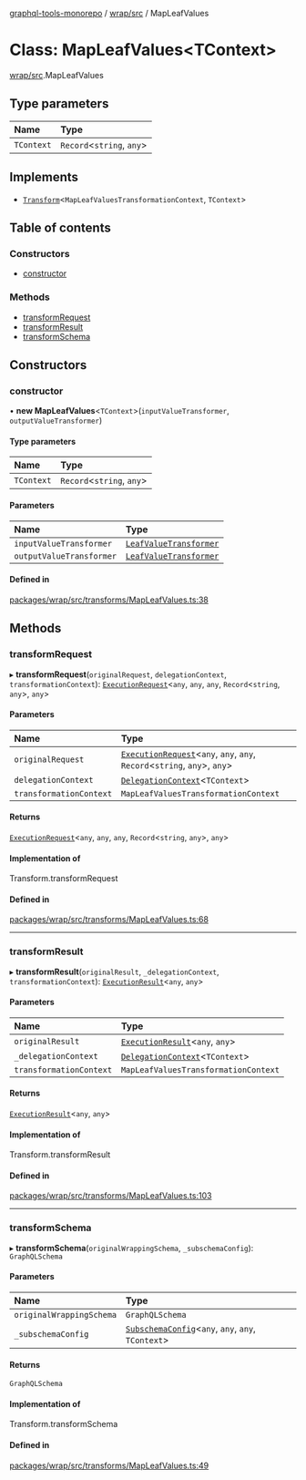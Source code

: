 [graphql-tools-monorepo](../README) / [wrap/src](../modules/wrap_src) / MapLeafValues

# Class: MapLeafValues<TContext\>

[wrap/src](../modules/wrap_src).MapLeafValues

## Type parameters

| Name       | Type                       |
| :--------- | :------------------------- |
| `TContext` | `Record`\<`string`, `any`> |

## Implements

- [`Transform`](/docs/api/interfaces/delegate_src.Transform)\<`MapLeafValuesTransformationContext`,
  `TContext`>

## Table of contents

### Constructors

- [constructor](wrap_src.MapLeafValues#constructor)

### Methods

- [transformRequest](wrap_src.MapLeafValues#transformrequest)
- [transformResult](wrap_src.MapLeafValues#transformresult)
- [transformSchema](wrap_src.MapLeafValues#transformschema)

## Constructors

### constructor

• **new MapLeafValues**<`TContext`\>(`inputValueTransformer`, `outputValueTransformer`)

#### Type parameters

| Name       | Type                       |
| :--------- | :------------------------- |
| `TContext` | `Record`\<`string`, `any`> |

#### Parameters

| Name                     | Type                                                               |
| :----------------------- | :----------------------------------------------------------------- |
| `inputValueTransformer`  | [`LeafValueTransformer`](../modules/wrap_src#leafvaluetransformer) |
| `outputValueTransformer` | [`LeafValueTransformer`](../modules/wrap_src#leafvaluetransformer) |

#### Defined in

[packages/wrap/src/transforms/MapLeafValues.ts:38](https://github.com/ardatan/graphql-tools/blob/master/packages/wrap/src/transforms/MapLeafValues.ts#L38)

## Methods

### transformRequest

▸ **transformRequest**(`originalRequest`, `delegationContext`, `transformationContext`):
[`ExecutionRequest`](/docs/api/interfaces/utils_src.ExecutionRequest)\<`any`, `any`, `any`,
`Record`\<`string`, `any`>, `any`>

#### Parameters

| Name                    | Type                                                                                                                           |
| :---------------------- | :----------------------------------------------------------------------------------------------------------------------------- |
| `originalRequest`       | [`ExecutionRequest`](/docs/api/interfaces/utils_src.ExecutionRequest)\<`any`, `any`, `any`, `Record`\<`string`, `any`>, `any`> |
| `delegationContext`     | [`DelegationContext`](/docs/api/interfaces/delegate_src.DelegationContext)\<`TContext`>                                        |
| `transformationContext` | `MapLeafValuesTransformationContext`                                                                                           |

#### Returns

[`ExecutionRequest`](/docs/api/interfaces/utils_src.ExecutionRequest)\<`any`, `any`, `any`,
`Record`\<`string`, `any`>, `any`>

#### Implementation of

Transform.transformRequest

#### Defined in

[packages/wrap/src/transforms/MapLeafValues.ts:68](https://github.com/ardatan/graphql-tools/blob/master/packages/wrap/src/transforms/MapLeafValues.ts#L68)

---

### transformResult

▸ **transformResult**(`originalResult`, `_delegationContext`, `transformationContext`):
[`ExecutionResult`](/docs/api/interfaces/utils_src.ExecutionResult)\<`any`, `any`>

#### Parameters

| Name                    | Type                                                                                    |
| :---------------------- | :-------------------------------------------------------------------------------------- |
| `originalResult`        | [`ExecutionResult`](/docs/api/interfaces/utils_src.ExecutionResult)\<`any`, `any`>      |
| `_delegationContext`    | [`DelegationContext`](/docs/api/interfaces/delegate_src.DelegationContext)\<`TContext`> |
| `transformationContext` | `MapLeafValuesTransformationContext`                                                    |

#### Returns

[`ExecutionResult`](/docs/api/interfaces/utils_src.ExecutionResult)\<`any`, `any`>

#### Implementation of

Transform.transformResult

#### Defined in

[packages/wrap/src/transforms/MapLeafValues.ts:103](https://github.com/ardatan/graphql-tools/blob/master/packages/wrap/src/transforms/MapLeafValues.ts#L103)

---

### transformSchema

▸ **transformSchema**(`originalWrappingSchema`, `_subschemaConfig`): `GraphQLSchema`

#### Parameters

| Name                     | Type                                                                                                     |
| :----------------------- | :------------------------------------------------------------------------------------------------------- |
| `originalWrappingSchema` | `GraphQLSchema`                                                                                          |
| `_subschemaConfig`       | [`SubschemaConfig`](/docs/api/interfaces/delegate_src.SubschemaConfig)\<`any`, `any`, `any`, `TContext`> |

#### Returns

`GraphQLSchema`

#### Implementation of

Transform.transformSchema

#### Defined in

[packages/wrap/src/transforms/MapLeafValues.ts:49](https://github.com/ardatan/graphql-tools/blob/master/packages/wrap/src/transforms/MapLeafValues.ts#L49)
